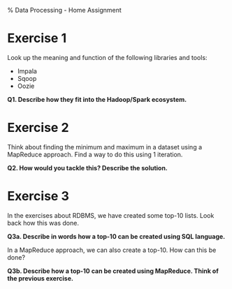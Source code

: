 % Data Processing - Home Assignment

# Exercise 1

Look up the meaning and function of the following libraries and tools:

* Impala
* Sqoop
* Oozie

**Q1. Describe how they fit into the Hadoop/Spark ecosystem.**


# Exercise 2

Think about finding the minimum and maximum in a dataset using a MapReduce approach. Find a way to do this using 1 iteration.

**Q2. How would you tackle this? Describe the solution.**


# Exercise 3

In the exercises about RDBMS, we have created some top-10 lists. Look back how this was done.

**Q3a. Describe in words how a top-10 can be created using SQL language.**

In a MapReduce approach, we can also create a top-10. How can this be done?

**Q3b. Describe how a top-10 can be created using MapReduce. Think of the previous exercise.**

